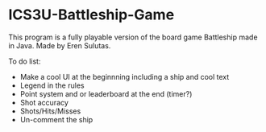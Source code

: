 # ICS3U-Battleship-Game

This program is a fully playable version of the board game Battleship made in Java. Made by Eren Sulutas. 

To do list:  
- Make a cool UI at the beginnning including a ship and cool text 
- Legend in the rules 
- Point system and or leaderboard at the end (timer?)
- Shot accuracy
- Shots/Hits/Misses
- Un-comment the ship 
